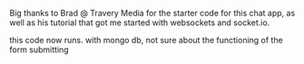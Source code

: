 

Big thanks to Brad @ Travery Media for the starter code for this chat app, as well as his tutorial that got me started with websockets and socket.io.


this code now runs. with mongo db, not sure about the functioning of the form submitting
